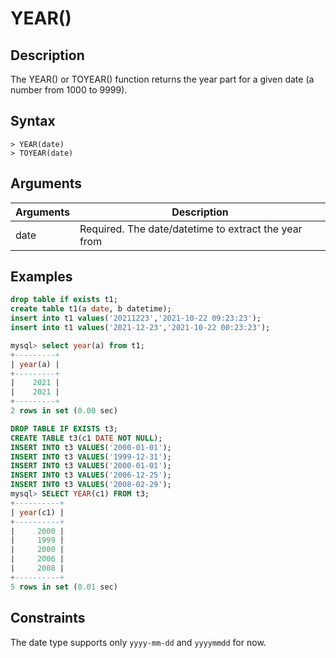# **YEAR()**

## **Description**

The YEAR() or TOYEAR() function returns the year part for a given date (a number from 1000 to 9999).

## **Syntax**

```
> YEAR(date)
> TOYEAR(date)
```

## **Arguments**

|  Arguments   | Description  |
|  ----  | ----  |
| date  | Required.  The date/datetime to extract the year from |

## **Examples**

```sql
drop table if exists t1;
create table t1(a date, b datetime);
insert into t1 values('20211223','2021-10-22 09:23:23');
insert into t1 values('2021-12-23','2021-10-22 00:23:23');

mysql> select year(a) from t1;
+---------+
| year(a) |
+---------+
|    2021 |
|    2021 |
+---------+
2 rows in set (0.00 sec)
```

```sql
DROP TABLE IF EXISTS t3;
CREATE TABLE t3(c1 DATE NOT NULL);
INSERT INTO t3 VALUES('2000-01-01');
INSERT INTO t3 VALUES('1999-12-31');
INSERT INTO t3 VALUES('2000-01-01');
INSERT INTO t3 VALUES('2006-12-25');
INSERT INTO t3 VALUES('2008-02-29');
mysql> SELECT YEAR(c1) FROM t3;
+----------+
| year(c1) |
+----------+
|     2000 |
|     1999 |
|     2000 |
|     2006 |
|     2008 |
+----------+
5 rows in set (0.01 sec)
```

## **Constraints**

The date type supports only `yyyy-mm-dd` and `yyyymmdd` for now.
